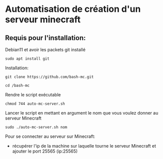 # Automatisation de création d'un serveur minecraft

## Requis pour l'installation:

Debian11 et avoir les packets git installé
````
sudo apt install git
````

Installation:

````
git clone https://github.com/bash-mc.git

cd /bash-mc
````

Rendre le script exécutable
````
chmod 744 auto-mc-server.sh
````

Lancer le script en mettant en argument le nom que vous voulez donner au serveur Minecraft
````
sudo ./auto-mc-server.sh nom
````

Pour se connecter au serveur sur Minecraft:
- récupérer l'ip de la machine sur laquelle tourne le serveur Minecraft et ajouter le port 25565 (ip:25565)

